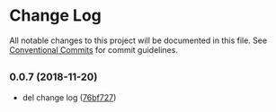 # Change Log

All notable changes to this project will be documented in this file.
See [Conventional Commits](https://conventionalcommits.org) for commit guidelines.

## <small>0.0.7 (2018-11-20)</small>

* del change log ([76bf727](https://github.com/BarryYan/nsp/commit/76bf727))
